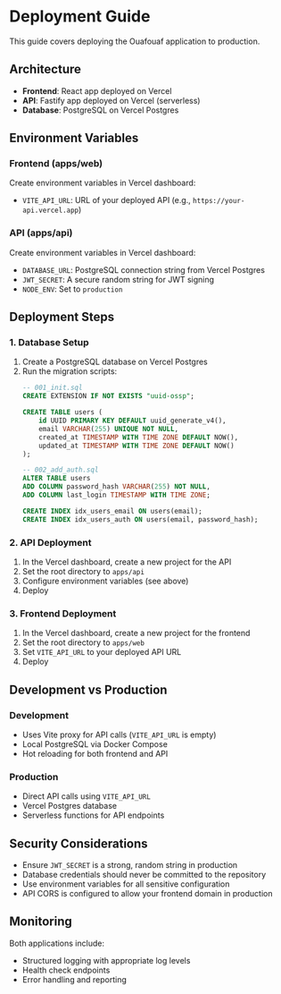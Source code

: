 # Deployment Guide

This guide covers deploying the Ouafouaf application to production.

## Architecture

- **Frontend**: React app deployed on Vercel
- **API**: Fastify app deployed on Vercel (serverless)
- **Database**: PostgreSQL on Vercel Postgres

## Environment Variables

### Frontend (apps/web)

Create environment variables in Vercel dashboard:

- `VITE_API_URL`: URL of your deployed API (e.g., `https://your-api.vercel.app`)

### API (apps/api)

Create environment variables in Vercel dashboard:

- `DATABASE_URL`: PostgreSQL connection string from Vercel Postgres
- `JWT_SECRET`: A secure random string for JWT signing
- `NODE_ENV`: Set to `production`

## Deployment Steps

### 1. Database Setup

1. Create a PostgreSQL database on Vercel Postgres
2. Run the migration scripts:
   ```sql
   -- 001_init.sql
   CREATE EXTENSION IF NOT EXISTS "uuid-ossp";
   
   CREATE TABLE users (
       id UUID PRIMARY KEY DEFAULT uuid_generate_v4(),
       email VARCHAR(255) UNIQUE NOT NULL,
       created_at TIMESTAMP WITH TIME ZONE DEFAULT NOW(),
       updated_at TIMESTAMP WITH TIME ZONE DEFAULT NOW()
   );
   
   -- 002_add_auth.sql
   ALTER TABLE users 
   ADD COLUMN password_hash VARCHAR(255) NOT NULL,
   ADD COLUMN last_login TIMESTAMP WITH TIME ZONE;
   
   CREATE INDEX idx_users_email ON users(email);
   CREATE INDEX idx_users_auth ON users(email, password_hash);
   ```

### 2. API Deployment

1. In the Vercel dashboard, create a new project for the API
2. Set the root directory to `apps/api`
3. Configure environment variables (see above)
4. Deploy

### 3. Frontend Deployment

1. In the Vercel dashboard, create a new project for the frontend
2. Set the root directory to `apps/web`
3. Set `VITE_API_URL` to your deployed API URL
4. Deploy

## Development vs Production

### Development
- Uses Vite proxy for API calls (`VITE_API_URL` is empty)
- Local PostgreSQL via Docker Compose
- Hot reloading for both frontend and API

### Production
- Direct API calls using `VITE_API_URL`
- Vercel Postgres database
- Serverless functions for API endpoints

## Security Considerations

- Ensure `JWT_SECRET` is a strong, random string in production
- Database credentials should never be committed to the repository
- Use environment variables for all sensitive configuration
- API CORS is configured to allow your frontend domain in production

## Monitoring

Both applications include:
- Structured logging with appropriate log levels
- Health check endpoints
- Error handling and reporting
